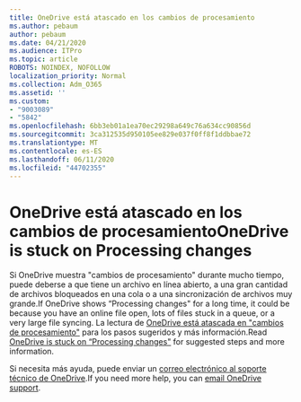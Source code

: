```yaml
---
title: OneDrive está atascado en los cambios de procesamiento
ms.author: pebaum
author: pebaum
ms.date: 04/21/2020
ms.audience: ITPro
ms.topic: article
ROBOTS: NOINDEX, NOFOLLOW
localization_priority: Normal
ms.collection: Adm_O365
ms.assetid: ''
ms.custom:
- "9003089"
- "5842"
ms.openlocfilehash: 6bb3eb01a1ea70ec29298a649c76a634cc90856d
ms.sourcegitcommit: 3ca312535d950105ee829e037f0ff8f1ddbbae72
ms.translationtype: MT
ms.contentlocale: es-ES
ms.lasthandoff: 06/11/2020
ms.locfileid: "44702355"
---
```

# <a name="onedrive-is-stuck-on-processing-changes"></a><span data-ttu-id="ac097-102">OneDrive está atascado en los cambios de procesamiento</span><span class="sxs-lookup"><span data-stu-id="ac097-102">OneDrive is stuck on Processing changes</span></span>

<span data-ttu-id="ac097-103">Si OneDrive muestra "cambios de procesamiento" durante mucho tiempo, puede deberse a que tiene un archivo en línea abierto, a una gran cantidad de archivos bloqueados en una cola o a una sincronización de archivos muy grande.</span><span class="sxs-lookup"><span data-stu-id="ac097-103">If OneDrive shows “Processing changes" for a long time, it could be because you have an online file open, lots of files stuck in a queue, or a very large file syncing.</span></span> <span data-ttu-id="ac097-104">La lectura de [OneDrive está atascada en "cambios de procesamiento"](https://support.office.com/article/onedrive-is-stuck-on-processing-changes-b386b813-9b66-4e47-8c4c-2b45533edccd) para los pasos sugeridos y más información.</span><span class="sxs-lookup"><span data-stu-id="ac097-104">Read  [OneDrive is stuck on “Processing changes"](https://support.office.com/article/onedrive-is-stuck-on-processing-changes-b386b813-9b66-4e47-8c4c-2b45533edccd) for suggested steps and more information.</span></span>

<span data-ttu-id="ac097-105">Si necesita más ayuda, puede enviar un [correo electrónico al soporte técnico de OneDrive](https://go.microsoft.com/fwlink/p/?LinkId=528676).</span><span class="sxs-lookup"><span data-stu-id="ac097-105">If you need more help, you can  [email OneDrive support](https://go.microsoft.com/fwlink/p/?LinkId=528676).</span></span>